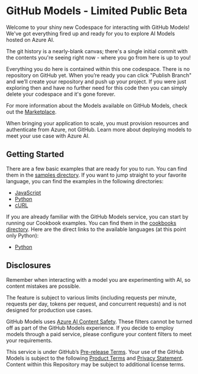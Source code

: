 # GitHub Models - Limited Public Beta

Welcome to your shiny new Codespace for interacting with GitHub Models! We've got everything fired up and ready for you to explore AI Models hosted on Azure AI.

The git history is a nearly-blank canvas; there's a single initial commit with the contents you're seeing right now - where you go from here is up to you!

Everything you do here is contained within this one codespace. There is no repository on GitHub yet. When you’re ready you can click "Publish Branch" and we’ll create your repository and push up your project. If you were just exploring then and have no further need for this code then you can simply delete your codespace and it's gone forever.

For more information about the Models available on GitHub Models, check out the [Marketplace](https://github.com/marketplace/models).

When bringing your application to scale, you must provision resources and authenticate from Azure, not GitHub. Learn more about deploying models to meet your use case with Azure AI.

## Getting Started

There are a few basic examples that are ready for you to run. You can find them in the [samples directory](samples/README.md). If you want to jump straight to your favorite language, you can find the examples in the following directories:

- [JavaScript](samples/js/README.md)
- [Python](samples/python/README.md)
- [cURL](samples/curl/README.md)

If you are already familiar with the GitHub Models service, you can start by running our Cookbook examples. You can find them in the [cookbooks directory](cookbooks/README.md). Here are the direct links to the available languages (at this point only Python):

- [Python](cookbooks/python/README.md)

## Disclosures

Remember when interacting with a model you are experimenting with AI, so content mistakes are possible.  

The feature is subject to various limits (including requests per minute, requests per day, tokens per request, and concurrent requests) and is not designed for production use cases.

GitHub Models uses [Azure AI Content Safety](https://azure.microsoft.com/en-us/products/ai-services/ai-content-safety). These filters cannot be turned off as part of the GitHub Models experience. If you decide to employ models through a paid service, please configure your content filters to meet your requirements.

This service is under GitHub’s [Pre-release Terms](https://docs.github.com/en/site-policy/github-terms/github-pre-release-license-terms). Your use of the GitHub Models is subject to the following [Product Terms](https://www.microsoft.com/licensing/terms/productoffering/MicrosoftAzure/allprograms) and [Privacy Statement](https://www.microsoft.com/licensing/terms/product/PrivacyandSecurityTerms/MCA). Content within this Repository may be subject to additional license terms.
